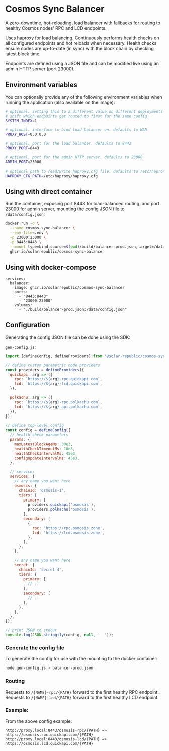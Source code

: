 # Cosmos Sync Balancer

A zero-downtime, hot-reloading, load balancer with fallbacks for routing to healthy Cosmos nodes' RPC and LCD endpoints.

Uses haproxy for load balancing. Continuously performs health checks on all configured endpoints and hot reloads when necessary. Health checks ensure nodes are up-to-date (in sync) with the block chain by checking latest block time.

Endpoints are defined using a JSON file and can be modified live using an admin HTTP server (port 23000).


## Environment variables

You can optionally provide any of the following environment variables when running the application (also available on the image):

```bash
# optional. setting this to a different value on different deployments will
# shift which endpoints get routed to first for the same config
SYSTEM_INDEX=1

# optional. interface to bind load balancer on. defaults to WAN
PROXY_HOST=0.0.0.0

# optional. port for the load balancer. defaults to 8443
PROXY_PORT=8443

# optional. port for the admin HTTP server. defaults to 23000
ADMIN_PORT=23000

# optional path to read/write haproxy.cfg file. defaults to /etc/haproxy/haproxy.cfg
HAPROXY_CFG_PATH=/etc/haproxy/haproxy.cfg
```


## Using with direct container

Run the container, exposing port 8443 for load-balanced routing, and port 23000 for admin server, mounting the config JSON file to `/data/config.json`:

```bash
docker run -d \
  --name cosmos-sync-balancer \
  --env-file=.env \
  -p 23000:23000 \
  -p 8443:8443 \
  --mount type=bind,source=$(pwd)/build/balancer-prod.json,target=/data/config.json \
  ghcr.io/solarrepublic/cosmos-sync-balancer
```


## Using with docker-compose

```docker-compose
services:
  balancer:
    image: ghcr.io/solarrepublic/cosmos-sync-balancer
    ports:
      - "8443:8443"
      - "23000:23000"
    volumes:
      - "./build/balancer-prod.json:/data/config.json"
```


## Configuration

Generating the config JSON file can be done using the SDK:

`gen-config.js`:
```js
import {defineConfig, defineProviders} from '@solar-republic/cosmos-sync-balancer';

// define custom parametric node providers
const providers = defineProviders({
  quickapi: arg => ({
    rpc: `https://${arg}-rpc.quickapi.com`,
    lcd: `https://${arg}-lcd.quickapi.com`,
  }),

  polkachu: arg => ({
    rpc: `https://${arg}-rpc.polkachu.com`,
    lcd: `https://${arg}-api.polkachu.com`,
  }),
});

// define top-level config
const config = defineConfig({
  // health check parameters
  params: {
    maxLatestBlockAgeMs: 30e3,
    healthCheckTimeoutMs: 10e3,
    healthCheckIntervalMs: 45e3,
    configUpdateIntervalMs: 45e3,
  },

  // services
  services: {
    // any name you want here
    osmosis: {
      chainId: 'osmosis-1',
      tiers: {
        primary: [
          providers.quickapi('osmosis'),
          providers.polkachu('osmosis'),
        ],
        secondary: [
          {
            rpc: 'https://rpc.osmosis.zone',
            lcd: 'https://lcd.osmosis.zone',
          },
        ],
      },
    },

    // any name you want here
    secret: {
      chainId: 'secret-4',
      tiers: {
        primary: [
          // ...
        ],
        secondary: [
          // ...
        ],
      },
    },
  },
});

// print JSON to stdout
console.log(JSON.stringify(config, null, '  '));
```

### Generate the config file

To generate the config for use with the mounting to the docker container:

```bash
node gen-config.js > balancer-prod.json
```

### Routing
Requests to `/{NAME}-rpc/{PATH}` forward to the first healthy RPC endpoint.
Requests to `/{NAME}-lcd/{PATH}` forward to the first healthy LCD endpoint.

### Example:
From the above config example:
```
http://proxy.local:8443/osmosis-rpc/{PATH} => https://osmosis.rpc.quickapi.com/{PATH}
http://proxy.local:8443/osmosis-lcd/{PATH} => https://osmosis.lcd.quickapi.com/{PATH}
```

